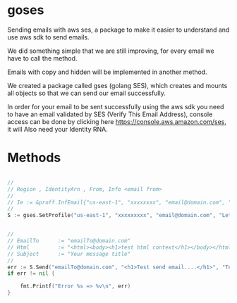 # goses

Sending emails with aws ses, a package to make it easier to understand and use aws sdk to send emails.

We did something simple that we are still improving, for every email we have to call the method.

Emails with copy and hidden will be implemented in another method.

We created a package called gses (golang SES), which creates and mounts all objects so that we can send our email successfully.

In order for your email to be sent successfully using the aws sdk you need to have an email validated by SES (Verify This Email Address), console access can be done by clicking here https://console.aws.amazon.com/ses, it will Also need your Identity RNA.


# Methods

```go

//
// Region , IdentityArn , From, Info <email from>
//
// Ie := &proff.InfEmail{"us-east-1", "xxxxxxxx", "email@domain.com", "Lets test send email ses.."}
//
S := gses.SetProfile("us-east-1", "xxxxxxxxx", "email@domain.com", "Lets test send email ses..")

```

```go

//
// EmailTo 		:= "emailTo@domain.com"
// Html 		:= "<html><body><h1>test html context</h1></body></html>"
// Subject 		:= "Your message title"
//
err := S.Send("emailTo@domain.com", "<h1>Test send email....</h1>", "Test send email to me goses 1000")
if err != nil {

	fmt.Printf("Error %s => %v\n", err)
}

```